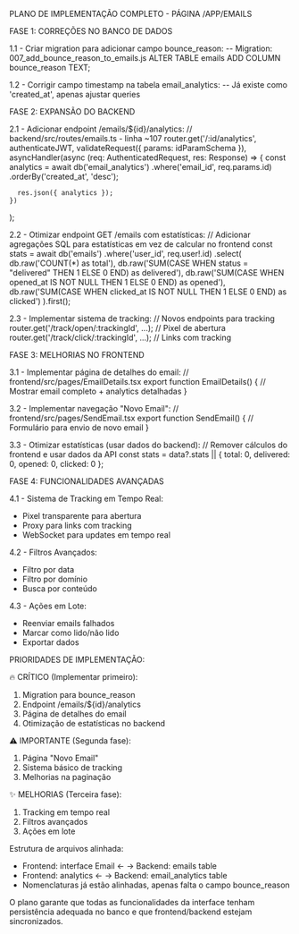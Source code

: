 PLANO DE IMPLEMENTAÇÃO COMPLETO - PÁGINA /APP/EMAILS

  FASE 1: CORREÇÕES NO BANCO DE DADOS

  1.1 - Criar migration para adicionar campo bounce_reason:
  -- Migration: 007_add_bounce_reason_to_emails.js
  ALTER TABLE emails ADD COLUMN bounce_reason TEXT;

  1.2 - Corrigir campo timestamp na tabela email_analytics:
  -- Já existe como 'created_at', apenas ajustar queries

  FASE 2: EXPANSÃO DO BACKEND

  2.1 - Adicionar endpoint /emails/${id}/analytics:
  // backend/src/routes/emails.ts - linha ~107
  router.get('/:id/analytics',
    authenticateJWT,
    validateRequest({ params: idParamSchema }),
    asyncHandler(async (req: AuthenticatedRequest, res: Response) => {
      const analytics = await db('email_analytics')
        .where('email_id', req.params.id)
        .orderBy('created_at', 'desc');

      res.json({ analytics });
    })
  );

  2.2 - Otimizar endpoint GET /emails com estatísticas:
  // Adicionar agregações SQL para estatísticas em vez de calcular no frontend
  const stats = await db('emails')
    .where('user_id', req.user!.id)
    .select(
      db.raw('COUNT(*) as total'),
      db.raw('SUM(CASE WHEN status = "delivered" THEN 1 ELSE 0 END) as delivered'),
      db.raw('SUM(CASE WHEN opened_at IS NOT NULL THEN 1 ELSE 0 END) as opened'),
      db.raw('SUM(CASE WHEN clicked_at IS NOT NULL THEN 1 ELSE 0 END) as clicked')
    ).first();

  2.3 - Implementar sistema de tracking:
  // Novos endpoints para tracking
  router.get('/track/open/:trackingId', ...); // Pixel de abertura
  router.get('/track/click/:trackingId', ...); // Links com tracking

  FASE 3: MELHORIAS NO FRONTEND

  3.1 - Implementar página de detalhes do email:
  // frontend/src/pages/EmailDetails.tsx
  export function EmailDetails() {
    // Mostrar email completo + analytics detalhadas
  }

  3.2 - Implementar navegação "Novo Email":
  // frontend/src/pages/SendEmail.tsx
  export function SendEmail() {
    // Formulário para envio de novo email
  }

  3.3 - Otimizar estatísticas (usar dados do backend):
  // Remover cálculos do frontend e usar dados da API
  const stats = data?.stats || { total: 0, delivered: 0, opened: 0, clicked: 0 };

  FASE 4: FUNCIONALIDADES AVANÇADAS

  4.1 - Sistema de Tracking em Tempo Real:
  - Pixel transparente para abertura
  - Proxy para links com tracking
  - WebSocket para updates em tempo real

  4.2 - Filtros Avançados:
  - Filtro por data
  - Filtro por domínio
  - Busca por conteúdo

  4.3 - Ações em Lote:
  - Reenviar emails falhados
  - Marcar como lido/não lido
  - Exportar dados

  PRIORIDADES DE IMPLEMENTAÇÃO:

  🔥 CRÍTICO (Implementar primeiro):
  1. Migration para bounce_reason
  2. Endpoint /emails/${id}/analytics
  3. Página de detalhes do email
  4. Otimização de estatísticas no backend

  ⚠️ IMPORTANTE (Segunda fase):
  1. Página "Novo Email"
  2. Sistema básico de tracking
  3. Melhorias na paginação

  ✨ MELHORIAS (Terceira fase):
  1. Tracking em tempo real
  2. Filtros avançados
  3. Ações em lote

  Estrutura de arquivos alinhada:
  - Frontend: interface Email ← → Backend: emails table
  - Frontend: analytics ← → Backend: email_analytics table
  - Nomenclaturas já estão alinhadas, apenas falta o campo bounce_reason

  O plano garante que todas as funcionalidades da interface tenham persistência adequada no banco e que frontend/backend estejam
  sincronizados.